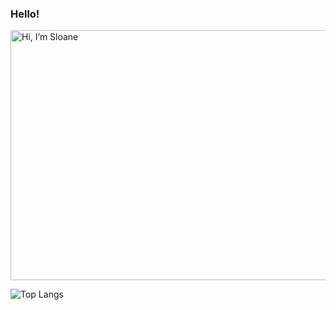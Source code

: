 <h3>Hello!</h3>
<img width="800" height="400" alt="Hi, I’m Sloane" src="https://github.com/user-attachments/assets/33e1e612-138b-499f-a886-6283b12564ae" />




![Top Langs](https://github-readme-stats.vercel.app/api/top-langs/?username=sloaneeliza&theme=tokyonight)
